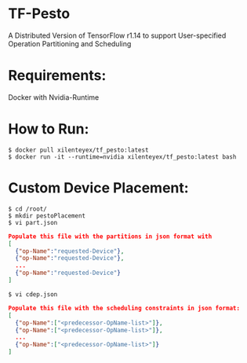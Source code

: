 # TF-Pesto
A Distributed Version of TensorFlow r1.14 to support User-specified Operation Partitioning and Scheduling 


# Requirements:
Docker with Nvidia-Runtime

# How to Run:

```
$ docker pull xilenteyex/tf_pesto:latest
$ docker run -it --runtime=nvidia xilenteyex/tf_pesto:latest bash
```

# Custom Device Placement:
```
$ cd /root/
$ mkdir pestoPlacement
$ vi part.json
```

``` json
Populate this file with the partitions in json format with
[
  {"op-Name":"requested-Device"},
  {"op-Name":"requested-Device"},
  ...
  {"op-Name":"requested-Device"}
]
```

```
$ vi cdep.json
```

``` json
Populate this file with the scheduling constraints in json format:
[
  {"op-Name":["<predecessor-OpName-list>"]},
  {"op-Name":["<predecessor-OpName-list>"]},
  ...
  {"op-Name":["<predecessor-OpName-list>"]}
]
```
